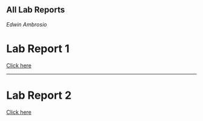 ## All Lab Reports
*Edwin Ambrosio*


# Lab Report 1

[Click here](https://eambrosio27.github.io/cse15l-lab-reports/LabReport1.html)

***

# Lab Report 2

[Click here](https://eambrosio27.github.io/markdown-parser/LR2.html)
